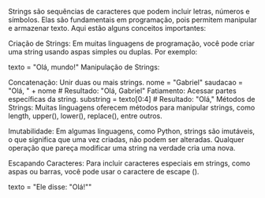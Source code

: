 Strings são sequências de caracteres que podem incluir letras, números e símbolos. Elas são fundamentais em programação, pois permitem manipular e armazenar texto. Aqui estão alguns conceitos importantes:

Criação de Strings: Em muitas linguagens de programação, você pode criar uma string usando aspas simples ou duplas. Por exemplo:

texto = "Olá, mundo!"
Manipulação de Strings:

Concatenação: Unir duas ou mais strings.
nome = "Gabriel"
saudacao = "Olá, " + nome  # Resultado: "Olá, Gabriel"
Fatiamento: Acessar partes específicas da string.
substring = texto[0:4]  # Resultado: "Olá,"
Métodos de Strings: Muitas linguagens oferecem métodos para manipular strings, como length, upper(), lower(), replace(), entre outros.

Imutabilidade: Em algumas linguagens, como Python, strings são imutáveis, o que significa que uma vez criadas, não podem ser alteradas. Qualquer operação que pareça modificar uma string na verdade cria uma nova.

Escapando Caracteres: Para incluir caracteres especiais em strings, como aspas ou barras, você pode usar o caractere de escape (\).

texto = "Ele disse: \"Olá!\""